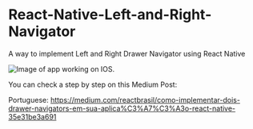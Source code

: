 # React-Native-Left-and-Right-Navigator
A way to implement Left and Right Drawer Navigator using React Native



![Image of app working on IOS](https://miro.medium.com/max/1200/1*9GpWhtouByauNs_qWOhYiQ.gif). 

You can check a step by step on this Medium Post:

Portuguese: https://medium.com/reactbrasil/como-implementar-dois-drawer-navigators-em-sua-aplica%C3%A7%C3%A3o-react-native-35e31be3a691 
